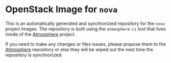 # OpenStack Image for `nova`

This is an automatically generated and synchronzied repository for the
`nova` project images. The repository is built using the
`atmosphere-ci` tool that lives inside of the
[Atmosphere](https://github.com/vexxhost/atmosphere) project.

If you need to make any changes or files issues, please propose them to the
[Atmosphere](https://github.com/vexxhost/atmosphere) repository or else they
will be wiped out the next time the repository is synchronized.
